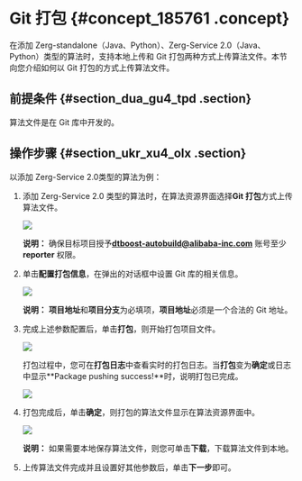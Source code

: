 # Git 打包 {#concept_185761 .concept}

在添加 Zerg-standalone（Java、Python）、Zerg-Service 2.0（Java、Python）类型的算法时，支持本地上传和 Git 打包两种方式上传算法文件。本节向您介绍如何以 Git 打包的方式上传算法文件。

## 前提条件 {#section_dua_gu4_tpd .section}

算法文件是在 Git 库中开发的。

## 操作步骤 {#section_ukr_xu4_olx .section}

以添加 Zerg-Service 2.0类型的算法为例：

1.  添加 Zerg-Service 2.0 类型的算法时，在算法资源界面选择**Git 打包**方式上传算法文件。

    ![](http://static-aliyun-doc.oss-cn-hangzhou.aliyuncs.com/assets/img/159897/156776644544735_zh-CN.png)

    **说明：** 确保目标项目授予**dtboost-autobuild@alibaba-inc.com** 账号至少 **reporter** 权限。

2.  单击**配置打包信息**，在弹出的对话框中设置 Git 库的相关信息。

    ![](http://static-aliyun-doc.oss-cn-hangzhou.aliyuncs.com/assets/img/159897/156776644544736_zh-CN.png)

    **说明：** **项目地址**和**项目分支**为必填项，**项目地址**必须是一个合法的 Git 地址。

3.  完成上述参数配置后，单击**打包**，则开始打包项目文件。

    ![](http://static-aliyun-doc.oss-cn-hangzhou.aliyuncs.com/assets/img/159897/156776644544737_zh-CN.png)

    打包过程中，您可在**打包日志**中查看实时的打包日志。当**打包**变为**确定**或日志中显示**Package pushing success!**时，说明打包已完成。

    ![](http://static-aliyun-doc.oss-cn-hangzhou.aliyuncs.com/assets/img/159897/156776644644738_zh-CN.png)

4.  打包完成后，单击**确定**，则打包的算法文件显示在算法资源界面中。

    ![](http://static-aliyun-doc.oss-cn-hangzhou.aliyuncs.com/assets/img/159897/156776644644739_zh-CN.png)

    **说明：** 如果需要本地保存算法文件，则您可单击**下载**，下载算法文件到本地。

5.  上传算法文件完成并且设置好其他参数后，单击**下一步**即可。

